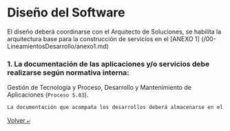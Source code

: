 # Diseño del Software

El diseño deberá coordinarse con el Arquitecto de Soluciones, se habilita la arquitectura base para la construcción de servicios en el [ANEXO 1] (/00-LineamientosDesarrollo/anexo1.md)

### 1. La documentación de las aplicaciones y/o servicios debe realizarse según normativa interna: 
Gestión de Tecnología y Proceso, Desarrollo y Mantenimiento de Aplicaciones (`Proceso 5.03`).


```bash
La documentación que acompaña los desarrollos deberá almacenarse en el repositorio oficial del Banco: GITLAB.
```
[Volver &ldca;](/README.md "Regresar a página principal")